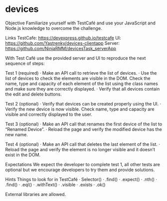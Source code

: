 # devices

Objective
Familiarize yourself with TestCafé and use your JavaScript and Node.js knowledge to overcome the challenge.
 
Links
TestCafe: https://devexpress.github.io/testcafe 
UI: https://github.com/Yastrenky/devices-clientapp
Server: https://github.com/NinjaRMM/devicesTask_serverApp

With Test Café use the provided server and UI to reproduce the next sequence of steps:

Test 1 (required)
·        Make an API call to retrieve the list of devices.
·        Use the list of devices to check the elements are visible in the DOM. Check the name, type and capacity of each element of the list using the class names and make sure they are correctly displayed.
·        Verify that all devices contain the edit and delete buttons.

Test 2 (optional)
·        Verify that devices can be created properly using the UI.
·        Verify the new device is now visible. Check name, type and capacity are visible and correctly displayed to the user.

Test 3 (optional)
·        Make an API call that renames the first device of the list to “Renamed Device”.
·        Reload the page and verify the modified device has the new name.

Test 4 (optional)
·        Make an API call that deletes the last element of the list.
·        Reload the page and verify the element is no longer visible and it doesn’t exist in the DOM.

Expectations
We expect the developer to complete test 1, all other tests are optional but we encourage developers to try them and provide solutions.

Hints
Things to look for in TestCafé
·        Selector()
·        .find()
·        .expect()
·        .nth()
·        .find()
·        .eql()
·        .withText()
·        .visible
·        .exists
·        .ok()

External libraries are allowed.